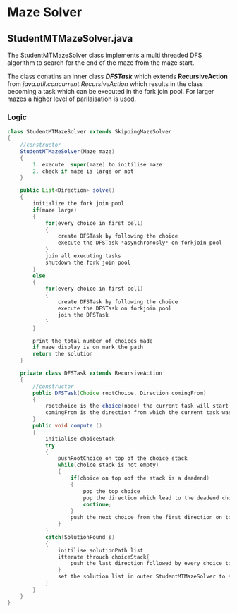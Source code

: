 # Maze Solver

## StudentMTMazeSolver.java

The StudentMTMazeSolver class implements a multi threaded DFS algorithm to search for the end of the maze from the maze start.

The class conatins an inner class _**DFSTask**_ which extends **RecursiveAction** from _java.util.concurrent.RecursiveAction_ which results in the class becoming a task which can be executed in the fork join pool.
For larger mazes a higher level of parllaisation is used.

### Logic

```java
class StudentMTMazeSolver extends SkippingMazeSolver
{
    //constructor
    StudentMTMazeSolver(Maze maze)
    {
        1. execute  super(maze) to initilise maze
        2. check if maze is large or not
    }

    public List<Direction> solve()
    {
        initialize the fork join pool
        if(maze large)
        {
            for(every choice in first cell)
            {
                create DFSTask by following the choice
                execute the DFSTask *asynchronosly* on forkjoin pool
            }
            join all executing tasks
            shutdown the fork join pool
        }
        else
        {
            for(every choice in first cell)
            {
                create DFSTask by following the choice
                execute the DFSTask on forkjoin pool
                join the DFSTask
            }
        }

        print the total number of choices made
        if maze display is on mark the path
        return the solution
    }

    private class DFSTask extends RecursiveAction
    {
        //constructor
        public DFSTask(Choice rootChoice, Direction comingFrom)
        {
            rootchoice is the choice(node) the current task will start from
            comingFrom is the direction from which the current task was invoked
        }
        public void compute ()
        {
            initialise choiceStack
            try
            {
                pushRootChoice on top of the choice stack
                while(choice stack is not empty)
                {
                    if(choice on top oof the stack is a deadend)
                    {
                        pop the top choice
                        pop the direction which lead to the deadend choice from the current top elemnt of the choice stack
                        continue;
                    }
                    push the next choice from the first direction on top of the choiceStack
                }
            }
            catch(SolutionFound s)
            {
                initilise solutionPath list
                itterate throuch choiceStack{
                    push the last direction followed by every choice to solutionPath
                }
                set the solution list in outer StudentMTMazeSolver to solution path
            }
        }
    }
}

```
